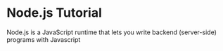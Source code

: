 # Node.js Tutorial

Node.js is a JavaScript runtime that lets you write backend (server-side) programs
with Javascript